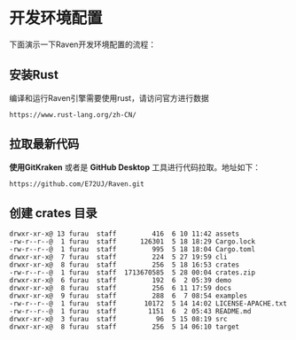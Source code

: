 # 开发环境配置
下面演示一下Raven开发环境配置的流程：
## 安装Rust
编译和运行Raven引擎需要使用rust，请访问官方进行数据
```
https://www.rust-lang.org/zh-CN/
```
## 拉取最新代码
**使用GitKraken** 或者是 **GitHub Desktop** 工具进行代码拉取。地址如下：
```
https://github.com/E72UJ/Raven.git
```
## 创建 crates 目录
```
drwxr-xr-x@ 13 furau  staff         416  6 10 11:42 assets
-rw-r--r--@  1 furau  staff      126301  5 18 18:29 Cargo.lock
-rw-r--r--@  1 furau  staff         995  5 18 18:04 Cargo.toml
drwxr-xr-x@  7 furau  staff         224  5 27 19:59 cli
drwxr-xr-x@  8 furau  staff         256  5 18 16:53 crates
-rw-r--r--@  1 furau  staff  1713670585  5 28 00:04 crates.zip
drwxr-xr-x@  6 furau  staff         192  6  2 05:39 demo
drwxr-xr-x@  8 furau  staff         256  6 11 17:59 docs
drwxr-xr-x@  9 furau  staff         288  6  7 08:54 examples
-rw-r--r--@  1 furau  staff       10172  5 14 14:02 LICENSE-APACHE.txt
-rw-r--r--@  1 furau  staff        1151  6  2 05:43 README.md
drwxr-xr-x@  3 furau  staff          96  5 15 08:19 src
drwxr-xr-x@  8 furau  staff         256  5 14 06:10 target
```